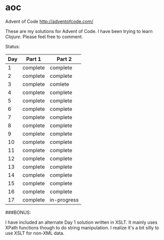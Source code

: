 # aoc
Advent of Code  http://adventofcode.com/


These are my solutions for Advent of Code. I have been trying to learn _Clojure_. Please feel free to comment.


Status:

Day    |  Part 1     | Part 2
------ | ----------- | -----------
1      | complete    | complete
2      | complete    | complete
3      | complete    | comlete
4      | complete    | complete
5      | complete    | complete
6      | complete    | complete
7      | complete    | complete
8      | complete    | complete
9      | complete    | complete
10     | complete    | complete
11     | complete    | complete
12     | complete    | complete
13     | complete    | complete
14     | complete    | complete
15     | complete    | complete
16     | complete    | complete
17     | complete    | in-progress

###BONUS:

I have included an alternate Day 1 solution written in XSLT. It mainly uses XPath functions though to do string manipulation. I realize it's a bit silly to use XSLT for non-XML data.
